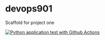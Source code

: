 # devops901
Scaffold for project one 

[![Python application test with Github Actions](https://github.com/abarnett1999/devops901/actions/workflows/main.yml/badge.svg)](https://github.com/abarnett1999/devops901/actions/workflows/main.yml)
